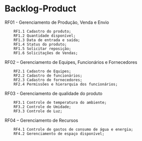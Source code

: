 # Backlog-Product

RF01 - Gerenciamento de Produção, Venda e Envio

        RF1.1 Cadastro do produto;
        RF1.2 Quantidade disponível;
        RF1.3 Data de entrada e saída;
        RF1.4 Status do produto; 
        RF1.5 Solicitar reposição;
        RF1.6 Solicitações de Vendas;
        
RF02 – Gerenciamento de Equipes, Funcionários e Fornecedores

        RF2.1 Cadastro de Equipes;
        RF2.2 Cadastro de funcionários;
        RF2.3 Cadastro de fornecedores;
        RF2.4 Permissões e hierarquia dos funcionários;
        
RF03 - Gerenciamento de qualidade do produto

        RF3.1 Controle de temperatura do ambiente;
        RF3.2 Controle de Umidade;
        RF3.3 Controle de Luz;
        
RF04 – Gerenciamento de Recursos

        RF4.1 Controle de gastos de consumo de água e energia; 
        RF4.2 Gerenciamento de espaço disponível;

